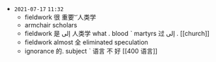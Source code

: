 - `2021-07-17`  `11:32`
	- fieldwork 很 重要 ͝   人类学
	- armchair scholars
	- fieldwork 是 إلى 人类学 what . blood ˋ martyrs 过 إلى . [[church]]
	- fieldwork almost 全 eliminated speculation
	- ignorance 的. subject ˋ 语言 不 好 [[400 语言]]